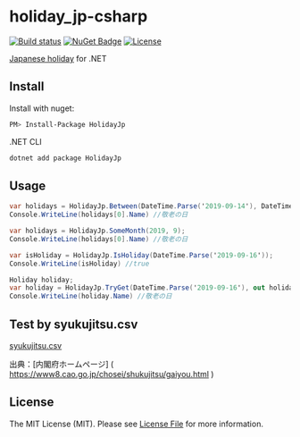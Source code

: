 # holiday_jp-csharp
[![Build status](https://ci.appveyor.com/api/projects/status/nqfw6rowy0gaxk0c?svg=true)](https://ci.appveyor.com/project/codeyu/holiday-jp-csharp)
[![NuGet Badge](https://buildstats.info/nuget/HolidayJp)](https://www.nuget.org/packages/HolidayJp/) 
[![License](https://img.shields.io/badge/license-MIT%20License-blue.svg)](LICENSE)

[Japanese holiday](https://github.com/holiday-jp/holiday_jp) for .NET

## Install

Install with nuget:

``` sh
PM> Install-Package HolidayJp
```
.NET CLI
```sh
dotnet add package HolidayJp
```

## Usage

```cs
var holidays = HolidayJp.Between(DateTime.Parse('2019-09-14'), DateTime.Parse('2019-09-21'));
Console.WriteLine(holidays[0].Name) //敬老の日
```

```cs
var holidays = HolidayJp.SomeMonth(2019, 9);
Console.WriteLine(holidays[0].Name) //敬老の日
```

```cs
var isHoliday = HolidayJp.IsHoliday(DateTime.Parse('2019-09-16'));
Console.WriteLine(isHoliday) //true
```

```cs
Holiday holiday;
var holiday = HolidayJp.TryGet(DateTime.Parse('2019-09-16'), out holiday);
Console.WriteLine(holiday.Name) //敬老の日
```

## Test by syukujitsu.csv

[syukujitsu.csv](data/syukujitsu.csv)

出典：[内閣府ホームページ] ( https://www8.cao.go.jp/chosei/shukujitsu/gaiyou.html )

## License

The MIT License (MIT). Please see [License File](LICENSE) for more information.
